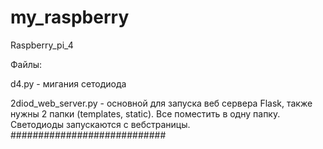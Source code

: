 # my_raspberry
Raspberry_pi_4


Файлы:

d4.py  - мигания сетодиода



2diod_web_server.py  - основной для запуска веб сервера Flask, также нужны 2 папки (templates, static). Все поместить в одну папку. Светодиоды запускаются с вебстраницы.
############################
